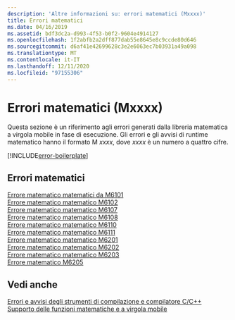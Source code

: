 ```yaml
---
description: 'Altre informazioni su: errori matematici (Mxxxx)'
title: Errori matematici
ms.date: 04/16/2019
ms.assetid: bdf3dc2a-d993-4f53-b0f2-9604e4914127
ms.openlocfilehash: 1f2abfb2a2dff877dab55e8645e8c9ccde80d646
ms.sourcegitcommit: d6af41e42699628c3e2e6063ec7b03931a49a098
ms.translationtype: MT
ms.contentlocale: it-IT
ms.lasthandoff: 12/11/2020
ms.locfileid: "97155306"
---
```

# <a name="math-errors-mxxxx"></a>Errori matematici (Mxxxx)

Questa sezione è un riferimento agli errori generati dalla libreria matematica a virgola mobile in fase di esecuzione. Gli errori e gli avvisi di runtime matematico hanno il formato M *xxxx*, dove *xxxx* è un numero a quattro cifre.

[!INCLUDE[error-boilerplate](../../error-messages/includes/error-boilerplate.md)]

## <a name="math-errors"></a>Errori matematici

[Errore matematico matematici da M6101](math-error-m6101.md) \
[Errore matematico matematico M6102](math-error-m6102.md) \
[Errore matematico matematico M6107](math-error-m6107.md) \
[Errore matematico matematico M6108](math-error-m6108.md) \
[Errore matematico matematico M6110](math-error-m6110.md) \
[Errore matematico matematico M6111](math-error-m6111.md) \
[Errore matematico matematico M6201](math-error-m6201.md) \
[Errore matematico matematico M6202](math-error-m6202.md) \
[Errore matematico matematico M6203](math-error-m6203.md) \
[Errore matematico M6205](math-error-m6205.md)

## <a name="see-also"></a>Vedi anche

[Errori e avvisi degli strumenti di compilazione e compilatore C/C++](../compiler-errors-1/c-cpp-build-errors.md) \
[Supporto delle funzioni matematiche e a virgola mobile](../../c-runtime-library/floating-point-support.md)
